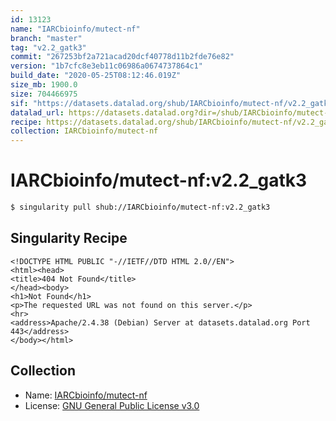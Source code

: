 ```yaml
---
id: 13123
name: "IARCbioinfo/mutect-nf"
branch: "master"
tag: "v2.2_gatk3"
commit: "267253bf2a721acad20dcf40778d11b2fde76e82"
version: "1b7cfc8e3eb11c06986a0674737864c1"
build_date: "2020-05-25T08:12:46.019Z"
size_mb: 1900.0
size: 704466975
sif: "https://datasets.datalad.org/shub/IARCbioinfo/mutect-nf/v2.2_gatk3/2020-05-25-267253bf-1b7cfc8e/1b7cfc8e3eb11c06986a0674737864c1.sif"
datalad_url: https://datasets.datalad.org?dir=/shub/IARCbioinfo/mutect-nf/v2.2_gatk3/2020-05-25-267253bf-1b7cfc8e/
recipe: https://datasets.datalad.org/shub/IARCbioinfo/mutect-nf/v2.2_gatk3/2020-05-25-267253bf-1b7cfc8e/Singularity
collection: IARCbioinfo/mutect-nf
---
```


# IARCbioinfo/mutect-nf:v2.2_gatk3

```bash
$ singularity pull shub://IARCbioinfo/mutect-nf:v2.2_gatk3
```

## Singularity Recipe

```singularity
<!DOCTYPE HTML PUBLIC "-//IETF//DTD HTML 2.0//EN">
<html><head>
<title>404 Not Found</title>
</head><body>
<h1>Not Found</h1>
<p>The requested URL was not found on this server.</p>
<hr>
<address>Apache/2.4.38 (Debian) Server at datasets.datalad.org Port 443</address>
</body></html>
```

## Collection

 - Name: [IARCbioinfo/mutect-nf](https://github.com/IARCbioinfo/mutect-nf)
 - License: [GNU General Public License v3.0](https://api.github.com/licenses/gpl-3.0)

